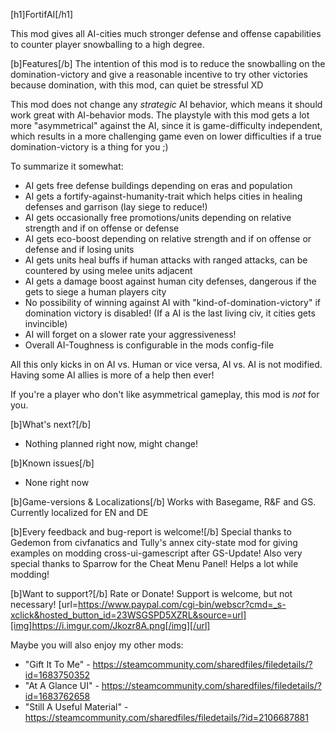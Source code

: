 [h1]FortifAI[/h1]

This mod gives all AI-cities much stronger defense and offense capabilities to counter player snowballing to a high degree.

[b]Features[/b]
The intention of this mod is to reduce the snowballing on the domination-victory and give a reasonable incentive to try other victories because domination, with this mod, can quiet be stressful XD

This mod does not change any *strategic* AI behavior, which means it should work great with AI-behavior mods.
The playstyle with this mod gets a lot more "asymmetrical" against the AI, since it is game-difficulty independent, which results in a more challenging game even on lower difficulties if a true domination-victory is a thing for you ;)

To summarize it somewhat:
- AI gets free defense buildings depending on eras and population
- AI gets a fortify-against-humanity-trait which helps cities in healing defenses and garrison (lay siege to reduce!)
- AI gets occasionally free promotions/units depending on relative strength and if on offense or defense
- AI gets eco-boost depending on relative strength and if on offense or defense and if losing units
- AI gets units heal buffs if human attacks with ranged attacks, can be countered by using melee units adjacent
- AI gets a damage boost against human city defenses, dangerous if the gets to siege a human players city
- No possibility of winning against AI with "kind-of-domination-victory" if domination victory is disabled! (If a AI is the last living civ, it cities gets invincible)
- AI will forget on a slower rate your aggressiveness!
- Overall AI-Toughness is configurable in the mods config-file

All this only kicks in on AI vs. Human or vice versa, AI vs. AI is not modified.
Having some AI allies is more of a help then ever!

If you're a player who don't like asymmetrical gameplay, this mod is _not_ for you.

[b]What's next?[/b]
- Nothing planned right now, might change!

[b]Known issues[/b]
- None right now

[b]Game-versions & Localizations[/b]
Works with Basegame, R&F and GS.
Currently localized for EN and DE

[b]Every feedback and bug-report is welcome![/b]
Special thanks to Gedemon from civfanatics and Tully's annex city-state mod for giving examples on modding cross-ui-gamescript after GS-Update!
Also very special thanks to Sparrow for the Cheat Menu Panel! Helps a lot while modding!

[b]Want to support?[/b]
Rate or Donate!
Support is welcome, but not necessary!
[url=https://www.paypal.com/cgi-bin/webscr?cmd=_s-xclick&hosted_button_id=23WSGSPD5XZRL&source=url][img]https://i.imgur.com/Jkozr8A.png[/img][/url]

Maybe you will also enjoy my other mods:
- "Gift It To Me" - https://steamcommunity.com/sharedfiles/filedetails/?id=1683750352
- "At A Glance UI" - https://steamcommunity.com/sharedfiles/filedetails/?id=1683762658
- "Still A Useful Material" - https://steamcommunity.com/sharedfiles/filedetails/?id=2106687881
